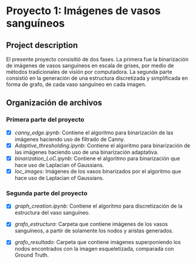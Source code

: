 
# Proyecto 1: Imágenes de vasos sanguíneos

## Project description
El presente proyecto consisitió de dos fases. La primera fue la binarización de imágenes de vasos sanguíneos en escala de grises, por medio de métodos tradicionales de visión por computadora. La segunda parte consistió
en la generación de una estructura discretizada y simplificada en forma de grafo, de cada vaso sanguíneo en cada imagen.

## Organización de archivos

### Primera parte del proyecto
- [X] *canny_edge.ipynb*: Contiene el algoritmo para binarización de las imágenes haciendo uso de filtrado de Canny.
- [X] *Adaptive_thresholding.ipynb*: Contiene el algoritmo para binarización de las imágenes haciendo uso de una binarización adaptativa.
- [X] *binarization_LoC.ipynb*: Contiene el algoritmo para binarización que hace uso de Laplacian of Gaussians.
- [X] *loc_images*: Imágenes de los vasos binarizados por el algoritmo que hace uso de Laplacian of Gaussians.

### Segunda parte del proyecto

- [X] *graph_creation.ipynb*: Contiene el algoritmo para discretización de la estructura del vaso sanguíneo.
- [X] *grafo_estructura*: Carpeta que contiene imágenes de los vasos sanguíneos, a partir de solamente los nodos y aristas generados.
- [X] *grafo_resultado*: Carpeta que contiene imágenes superponiendo los nodos encontrados con la imagen esqueletizada, comparada con Ground Truth.

